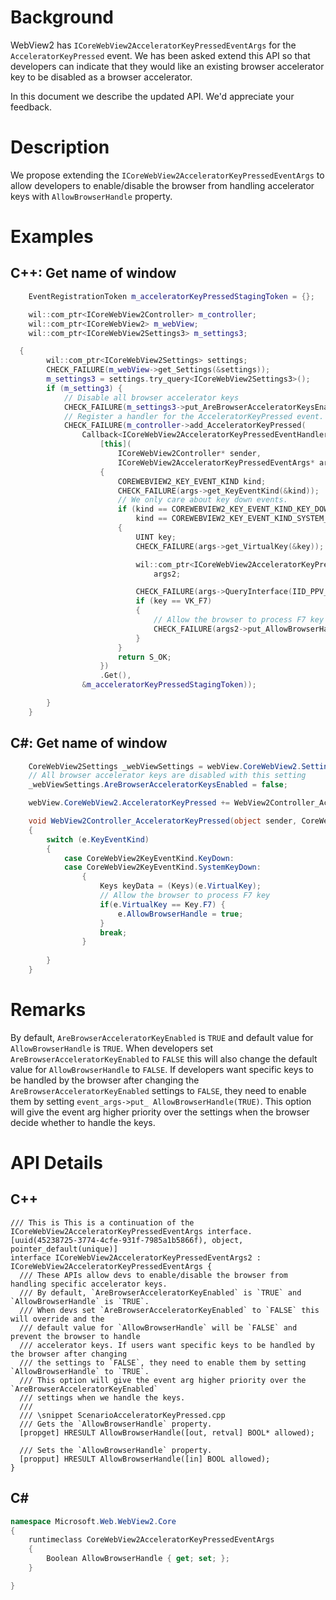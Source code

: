 # Background
WebView2 has `ICoreWebView2AcceleratorKeyPressedEventArgs`  for the `AcceleratorKeyPressed` event. We has been asked extend this API so that developers can indicate that they would like an existing browser accelerator key to be disabled as a browser accelerator.

In this document we describe the updated API. We'd appreciate your feedback.

# Description
We propose extending the `ICoreWebView2AcceleratorKeyPressedEventArgs` to allow developers to enable/disable the browser from handling accelerator keys with `AllowBrowserHandle` property. 

# Examples
## C++: Get name of window

``` cpp
    EventRegistrationToken m_acceleratorKeyPressedStagingToken = {};

    wil::com_ptr<ICoreWebView2Controller> m_controller;
    wil::com_ptr<ICoreWebView2> m_webView;
    wil::com_ptr<ICoreWebView2Settings3> m_settings3;

  {
        wil::com_ptr<ICoreWebView2Settings> settings;
        CHECK_FAILURE(m_webView->get_Settings(&settings));
        m_settings3 = settings.try_query<ICoreWebView2Settings3>();
        if (m_setting3) {
            // Disable all browser accelerator keys
            CHECK_FAILURE(m_settings3->put_AreBrowserAcceleratorKeysEnabled(FALSE));
            // Register a handler for the AcceleratorKeyPressed event.
            CHECK_FAILURE(m_controller->add_AcceleratorKeyPressed(
                Callback<ICoreWebView2AcceleratorKeyPressedEventHandler>(
                    [this](
                        ICoreWebView2Controller* sender,
                        ICoreWebView2AcceleratorKeyPressedEventArgs* args) -> HRESULT
                    {
                        COREWEBVIEW2_KEY_EVENT_KIND kind;
                        CHECK_FAILURE(args->get_KeyEventKind(&kind));
                        // We only care about key down events.
                        if (kind == COREWEBVIEW2_KEY_EVENT_KIND_KEY_DOWN ||
                            kind == COREWEBVIEW2_KEY_EVENT_KIND_SYSTEM_KEY_DOWN)
                        {
                            UINT key;
                            CHECK_FAILURE(args->get_VirtualKey(&key));

                            wil::com_ptr<ICoreWebView2AcceleratorKeyPressedEventArgs2>
                                args2;

                            CHECK_FAILURE(args->QueryInterface(IID_PPV_ARGS(&args2)));
                            if (key == VK_F7)
                            {
                                // Allow the browser to process F7 key
                                CHECK_FAILURE(args2->put_AllowBrowserHandle(TRUE));
                            }
                        }
                        return S_OK;
                    })
                    .Get(),
                &m_acceleratorKeyPressedStagingToken));

        }
    }
```

## C#: Get name of window
```c#
    CoreWebView2Settings _webViewSettings = webView.CoreWebView2.Settings;
    // All browser accelerator keys are disabled with this setting
    _webViewSettings.AreBrowserAcceleratorKeysEnabled = false;

    webView.CoreWebView2.AcceleratorKeyPressed += WebView2Controller_AcceleratorKeyPressed;

    void WebView2Controller_AcceleratorKeyPressed(object sender, CoreWebView2AcceleratorKeyPressedEventArgs e)
    {
        switch (e.KeyEventKind)
        {
            case CoreWebView2KeyEventKind.KeyDown:
            case CoreWebView2KeyEventKind.SystemKeyDown:
                {
                    Keys keyData = (Keys)(e.VirtualKey);
                    // Allow the browser to process F7 key
                    if(e.VirtualKey == Key.F7) {
                        e.AllowBrowserHandle = true;
                    }
                    break;
                }
            
        }
    }

```

# Remarks
By default, `AreBrowserAcceleratorKeyEnabled` is `TRUE` and default value for `AllowBrowserHandle` is `TRUE`. When developers set `AreBrowserAcceleratorKeyEnabled` to `FALSE` this will also change the default value for `AllowBrowserHandle` to `FALSE`. If developers want specific keys to be handled by the browser after changing the `AreBrowserAcceleratorKeyEnabled` settings to `FALSE`, they need to enable them by setting `event_args->put_ AllowBrowserHandle(TRUE)`. This option will give the event arg higher priority over the settings when the browser decide whether to handle the keys.  

# API Details
## C++
```
/// This is This is a continuation of the ICoreWebView2AcceleratorKeyPressedEventArgs interface.
[uuid(45238725-3774-4cfe-931f-7985a1b5866f), object, pointer_default(unique)]
interface ICoreWebView2AcceleratorKeyPressedEventArgs2 : ICoreWebView2AcceleratorKeyPressedEventArgs {
  /// These APIs allow devs to enable/disable the browser from handling specific accelerator keys.
  /// By default, `AreBrowserAcceleratorKeyEnabled` is `TRUE` and `AllowBrowserHandle` is `TRUE`.
  /// When devs set `AreBrowserAcceleratorKeyEnabled` to `FALSE` this will override and the
  /// default value for `AllowBrowserHandle` will be `FALSE` and prevent the browser to handle
  /// accelerator keys. If users want specific keys to be handled by the browser after changing
  /// the settings to `FALSE`, they need to enable them by setting `AllowBrowserHandle` to `TRUE`.
  /// This option will give the event arg higher priority over the `AreBrowserAcceleratorKeyEnabled`
  /// settings when we handle the keys.
  ///
  /// \snippet ScenarioAcceleratorKeyPressed.cpp
  /// Gets the `AllowBrowserHandle` property.
  [propget] HRESULT AllowBrowserHandle([out, retval] BOOL* allowed);

  /// Sets the `AllowBrowserHandle` property.
  [propput] HRESULT AllowBrowserHandle([in] BOOL allowed);
}
```

## C#
```c#
namespace Microsoft.Web.WebView2.Core
{
    runtimeclass CoreWebView2AcceleratorKeyPressedEventArgs
    {
        Boolean AllowBrowserHandle { get; set; };
    }

}
```
